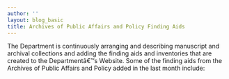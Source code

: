 ```yaml
---
author: ''
layout: blog_basic
title: Archives of Public Affairs and Policy Finding Aids
---
```

<div class="entry-body">
<p>The Department is continuously arranging and describing manuscript and archival collections and adding the finding aids and inventories that are created to the Departmentâ€™s Website. Some of the finding aids from the Archives of Public Affairs and Policy added in the last month include:</p>
</div>